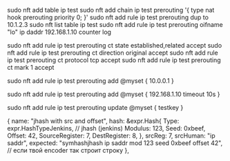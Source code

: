 sudo nft add table ip test
sudo nft add chain ip test prerouting '{ type nat hook prerouting priority 0; }'
sudo nft add rule ip test prerouting dup to 10.1.2.3
sudo nft list table ip test
sudo nft add rule ip test prerouting oifname "lo" ip daddr 192.168.1.10 counter log

sudo nft add rule ip test prerouting ct state established,related accept
sudo nft add rule ip test prerouting ct direction original accept
sudo nft add rule ip test prerouting ct protocol tcp accept
sudo nft add rule ip test prerouting ct mark 1 accept


sudo nft add rule ip test prerouting add @myset { 10.0.0.1 }

sudo nft add rule ip test prerouting add @myset { 192.168.1.10 timeout 10s }

sudo nft add rule ip test prerouting update @myset { testkey }




{
	name: "jhash with src and offset",
	hash: &expr.Hash{
		Type:           expr.HashTypeJenkins, // jhash (jenkins)
		Modulus:        123,
		Seed:           0xbeef,
		Offset:         42,
		SourceRegister: 7,
		DestRegister:   8,
	},
	srcReg:   7,
	srcHuman: "ip saddr",
	expected: "symhashjhash ip saddr mod 123 seed 0xbeef offset 42", // если твой encoder так строит строку
},


